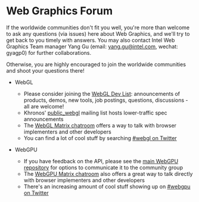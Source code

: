 # Web Graphics Forum
If the worldwide communities don't fit you well, you're more than welcome to ask any questions (via issues) here about Web Graphics, and we'll try to get back to you timely with answers. You may also contact Intel Web Graphics Team manager Yang Gu (email: yang.gu@intel.com, wechat: gyagp0) for further collaborations.

Otherwise, you are highly encouraged to join the worldwide communities and shoot your questions there!
- WebGL
  - Please consider joining the [WebGL Dev List](https://groups.google.com/g/webgl-dev-list): announcements of products, demos, new tools, job postings, questions, discussions - all are welcome!
  - Khronos' [public_webgl](https://www.khronos.org/webgl/public-mailing-list/) mailing list hosts lower-traffic spec announcements
  - The [WebGL Matrix chatroom](https://matrix.to/#/#webgl:mozilla.org) offers a way to talk with browser implementers and other developers
  - You can find a lot of cool stuff by searching [#webgl on Twitter](https://twitter.com/search?q=%23webgl&f=live)

- WebGPU
  - If you have feedback on the API, please see the [main WebGPU repository](https://github.com/gpuweb/gpuweb) for options to communicate it to the community group
  - The [WebGPU Matrix chatroom](https://matrix.to/#/#WebGPU:matrix.org) also offers a great way to talk directly with browser implementers and other developers
  - There's an increasing amount of cool stuff showing up on [#webgpu on Twitter](https://twitter.com/search?q=%23webgpu&f=live)




